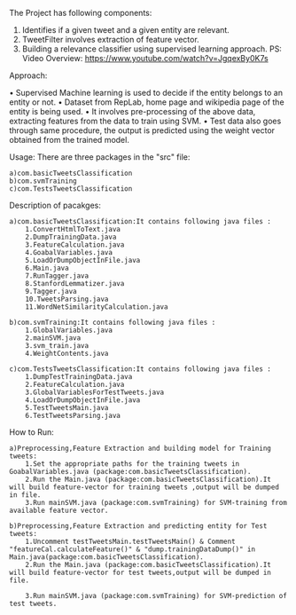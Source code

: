 The Project has following components:
1. Identifies if a given tweet and a given entity are relevant.
2. TweetFilter involves extraction of feature vector.
3. Building a relevance classifier using supervised learning approach.
PS: Video Overview: https://www.youtube.com/watch?v=JgqexBy0K7s

Approach:

• Supervised Machine learning is used to decide if the entity belongs to an entity or
not.
• Dataset from RepLab, home page and wikipedia page of the entity is being used.
• It involves pre-processing of the above data, extracting features from the data to
train using SVM.
• Test data also goes through same procedure, the output is predicted using the
weight vector obtained from the trained model.

Usage:
There are three packages in the "src" file:

	a)com.basicTweetsClassification
	b)com.svmTraining
	c)com.TestsTweetsClassification

Description of pacakges:

	a)com.basicTweetsClassification:It contains following java files :
		1.ConvertHtmlToText.java 
		2.DumpTrainingData.java
		3.FeatureCalculation.java
		4.GoabalVariables.java
		5.LoadOrDumpObjectInFile.java
		6.Main.java
		7.RunTagger.java
		8.StanfordLemmatizer.java
		9.Tagger.java
		10.TweetsParsing.java
		11.WordNetSimilarityCalculation.java

	b)com.svmTraining:It contains following java files :
		1.GlobalVariables.java
		2.mainSVM.java
		3.svm_train.java
		4.WeightContents.java
	
	c)com.TestsTweetsClassification:It contains following java files :
		1.DumpTestTrainingData.java
		2.FeatureCalculation.java
		3.GlobalVariablesForTestTweets.java
		4.LoadOrDumpObjectInFile.java
		5.TestTweetsMain.java
		6.TestTweetsParsing.java

How to Run:

	a)Preprocessing,Feature Extraction and building model for Training tweets:
		1.Set the appropriate paths for the training tweets in  GoabalVariables.java (package:com.basicTweetsClassification).
		2.Run the Main.java (package:com.basicTweetsClassification).It will build feature-vector for training tweets ,output will be dumped in file.
		3.Run mainSVM.java (package:com.svmTraining) for SVM-training from available feature vector.

	b)Preprocessing,Feature Extraction and predicting entity for Test tweets:
		1.Uncomment testTweetsMain.testTweetsMain() & Comment "featureCal.calculateFeature()" & "dump.trainingDataDump()" in Main.java(package:com.basicTweetsClassification).		
		2.Run the Main.java (package:com.basicTweetsClassification).It will build feature-vector for test tweets,output will be dumped in file.

		3.Run mainSVM.java (package:com.svmTraining) for SVM-prediction of test tweets.		

